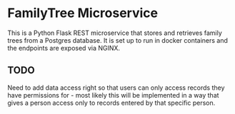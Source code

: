 # FamilyTree Microservice

This is a Python Flask REST microservice that stores and retrieves family trees from a Postgres database.
It is set up to run in docker containers and the endpoints are exposed via NGINX.

## TODO

Need to add data access right so that users can only access records they have permissions for - most likely this will be implemented in a way that gives a person access only to records entered by that specific person.